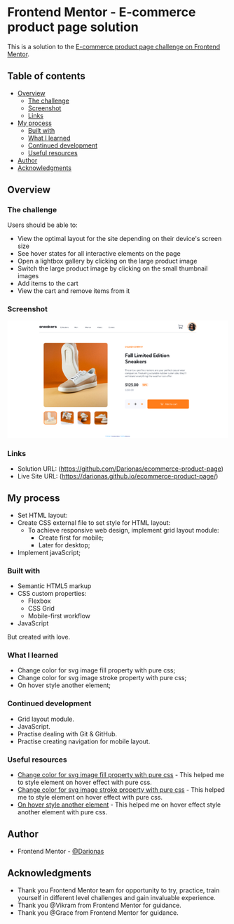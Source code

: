 # Frontend Mentor - E-commerce product page solution

This is a solution to the [E-commerce product page challenge on Frontend Mentor](https://www.frontendmentor.io/challenges/ecommerce-product-page-UPsZ9MJp6).

## Table of contents

- [Overview](#overview)
  - [The challenge](#the-challenge)
  - [Screenshot](#screenshot)
  - [Links](#links)
- [My process](#my-process)
  - [Built with](#built-with)
  - [What I learned](#what-i-learned)
  - [Continued development](#continued-development)
  - [Useful resources](#useful-resources)
- [Author](#author)
- [Acknowledgments](#acknowledgments)

## Overview

### The challenge

Users should be able to:

- View the optimal layout for the site depending on their device's screen size
- See hover states for all interactive elements on the page
- Open a lightbox gallery by clicking on the large product image
- Switch the large product image by clicking on the small thumbnail images
- Add items to the cart
- View the cart and remove items from it

### Screenshot

![Ecommerce_product_page](./images/ecommerce_product_page.png)

### Links

- Solution URL: (https://github.com/Darionas/ecommerce-product-page)
- Live Site URL: (https://darionas.github.io/ecommerce-product-page/)

## My process

* Set HTML layout:
* Create CSS external file to set style for HTML layout:
  * To achieve responsive web design, implement grid layout module:
     * Create first for mobile;
     * Later for desktop;
* Implement javaScript;

### Built with

- Semantic HTML5 markup
- CSS custom properties:
    - Flexbox
    - CSS Grid
    - Mobile-first workflow
- JavaScript

But created with love.

### What I learned

- Change color for svg image fill property with pure css;
- Change color for svg image stroke property with pure css;
- On hover style another element;


### Continued development

- Grid layout module.
- JavaScript.
- Practise dealing with Git & GitHub.
- Practise creating navigation for mobile layout. 

### Useful resources

- [Change color for svg image fill property with pure css](https://stackoverflow.com/questions/22252472/how-can-i-change-the-color-of-an-svg-element#answer-53336754) - This helped me to style element on hover effect with pure css.
- [Change color for svg image stroke property with pure css](https://stackoverflow.com/questions/22289214/how-to-change-stroke-color-in-svg-image-on-hover-event#answer-22290452) - This helped me to style element on hover effect with pure css.
- [On hover style another element](https://stackoverflow.com/questions/4502633/how-to-affect-other-elements-when-one-element-is-hovered#answer-4502693) - This helped me on hover effect style another element with pure css.

## Author

- Frontend Mentor - [@Darionas](https://www.frontendmentor.io/profile/Darionas)

## Acknowledgments

- Thank you Frontend Mentor team for opportunity to try, practice, train yourself in different level challenges and gain invaluable experience.
- Thank you @Vikram from Frontend Mentor for guidance.
- Thank you @Grace from Frontend Mentor for guidance.


